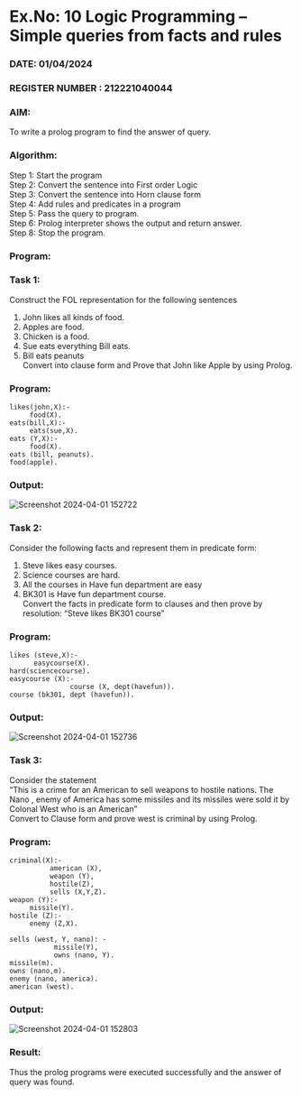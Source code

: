 # Ex.No: 10  Logic Programming –  Simple queries from facts and rules
### DATE:  01/04/2024                                                              
### REGISTER NUMBER : 212221040044

### AIM: 
To write a prolog program to find the answer of query. 

###  Algorithm:
 Step 1: Start the program <br> 
 Step 2: Convert the sentence into First order Logic  <br> 
 Step 3:  Convert the sentence into Horn clause form  <br> 
 Step 4: Add rules and predicates in a program   <br> 
 Step 5:  Pass the query to program. <br> 
 Step 6: Prolog interpreter shows the output and return answer. <br> 
 Step 8:  Stop the program.
 
### Program:
### Task 1:
Construct the FOL representation for the following sentences <br> 
1.	John likes all kinds of food.  <br> 
2.	Apples are food.  <br> 
3.	Chicken is a food.  <br> 
4.	Sue eats everything Bill eats. <br> 
5.	 Bill eats peanuts  <br> 
   Convert into clause form and Prove that John like Apple by using Prolog. <br>

### Program:
~~~
likes(john,X):-
     food(X).
eats(bill,X):-
     eats(sue,X).
eats (Y,X):-
     food(X).
eats (bill, peanuts).
food(apple).
~~~

### Output:
![Screenshot 2024-04-01 152722](https://github.com/DrUmaRaniV/AI_Lab_2023-24/assets/127508123/ec4f89ed-5f19-4c75-a7f7-9e4abe97188a)

### Task 2:
Consider the following facts and represent them in predicate form: <br>              
1.	Steve likes easy courses. <br> 
2.	Science courses are hard. <br> 
3. All the courses in Have fun department are easy <br> 
4. BK301 is Have fun department course.<br> 
Convert the facts in predicate form to clauses and then prove by resolution: “Steve likes BK301 course”<br> 

### Program:
~~~
likes (steve,X):-
      easycourse(X).
hard(sciencecourse).
easycourse (X):-
               course (X, dept(havefun)). 
course (bk301, dept (havefun)).
~~~

### Output:
![Screenshot 2024-04-01 152736](https://github.com/DrUmaRaniV/AI_Lab_2023-24/assets/127508123/bf5478bf-dff6-4b1b-9a54-039919036f45)

### Task 3:
Consider the statement <br> 
“This is a crime for an American to sell weapons to hostile nations. The Nano , enemy of America has some missiles and its missiles were sold it by Colonal West who is an American” <br> 
Convert to Clause form and prove west is criminal by using Prolog.<br> 

### Program:
~~~
criminal(X):-
          american (X),
          weapon (Y),
          hostile(Z),
          sells (X,Y,Z).
weapon (Y):-
     missile(Y).
hostile (Z):-
     enemy (Z,X).

sells (west, Y, nano): -
           missile(Y),
           owns (nano, Y).
missile(m).
owns (nano,m).
enemy (nano, america).
american (west).
~~~

### Output:
![Screenshot 2024-04-01 152803](https://github.com/DrUmaRaniV/AI_Lab_2023-24/assets/127508123/eee8e81f-5cbf-4000-b5ad-ce9075f993ee)

### Result:
Thus the prolog programs were executed successfully and the answer of query was found.
